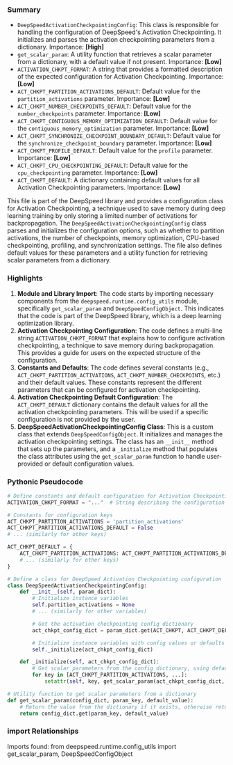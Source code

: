 

### Summary



* `DeepSpeedActivationCheckpointingConfig`: This class is responsible for handling the configuration of DeepSpeed's Activation Checkpointing. It initializes and parses the activation checkpointing parameters from a dictionary. Importance: **[High]**
* `get_scalar_param`: A utility function that retrieves a scalar parameter from a dictionary, with a default value if not present. Importance: **[Low]**
* `ACTIVATION_CHKPT_FORMAT`: A string that provides a formatted description of the expected configuration for Activation Checkpointing. Importance: **[Low]**
* `ACT_CHKPT_PARTITION_ACTIVATIONS_DEFAULT`: Default value for the `partition_activations` parameter. Importance: **[Low]**
* `ACT_CHKPT_NUMBER_CHECKPOINTS_DEFAULT`: Default value for the `number_checkpoints` parameter. Importance: **[Low]** 
* `ACT_CHKPT_CONTIGUOUS_MEMORY_OPTIMIZATION_DEFAULT`: Default value for the `contiguous_memory_optimization` parameter. Importance: **[Low]**
* `ACT_CHKPT_SYNCHRONIZE_CHECKPOINT_BOUNDARY_DEFAULT`: Default value for the `synchronize_checkpoint_boundary` parameter. Importance: **[Low]**
* `ACT_CHKPT_PROFILE_DEFAULT`: Default value for the `profile` parameter. Importance: **[Low]**
* `ACT_CHKPT_CPU_CHECKPOINTING_DEFAULT`: Default value for the `cpu_checkpointing` parameter. Importance: **[Low]**
* `ACT_CHKPT_DEFAULT`: A dictionary containing default values for all Activation Checkpointing parameters. Importance: **[Low]**

This file is part of the DeepSpeed library and provides a configuration class for Activation Checkpointing, a technique used to save memory during deep learning training by only storing a limited number of activations for backpropagation. The `DeepSpeedActivationCheckpointingConfig` class parses and initializes the configuration options, such as whether to partition activations, the number of checkpoints, memory optimization, CPU-based checkpointing, profiling, and synchronization settings. The file also defines default values for these parameters and a utility function for retrieving scalar parameters from a dictionary.

### Highlights



1. **Module and Library Import**: The code starts by importing necessary components from the `deepspeed.runtime.config_utils` module, specifically `get_scalar_param` and `DeepSpeedConfigObject`. This indicates that the code is part of the DeepSpeed library, which is a deep learning optimization library.
2. **Activation Checkpointing Configuration**: The code defines a multi-line string `ACTIVATION_CHKPT_FORMAT` that explains how to configure activation checkpointing, a technique to save memory during backpropagation. This provides a guide for users on the expected structure of the configuration.
3. **Constants and Defaults**: The code defines several constants (e.g., `ACT_CHKPT_PARTITION_ACTIVATIONS`, `ACT_CHKPT_NUMBER_CHECKPOINTS`, etc.) and their default values. These constants represent the different parameters that can be configured for activation checkpointing.
4. **Activation Checkpointing Default Configuration**: The `ACT_CHKPT_DEFAULT` dictionary contains the default values for all the activation checkpointing parameters. This will be used if a specific configuration is not provided by the user.
5. **DeepSpeedActivationCheckpointingConfig Class**: This is a custom class that extends `DeepSpeedConfigObject`. It initializes and manages the activation checkpointing settings. The class has an `__init__` method that sets up the parameters, and a `_initialize` method that populates the class attributes using the `get_scalar_param` function to handle user-provided or default configuration values.

### Pythonic Pseudocode

```python
# Define constants and default configuration for Activation Checkpointing
ACTIVATION_CHKPT_FORMAT = "..."  # String describing the configuration format

# Constants for configuration keys
ACT_CHKPT_PARTITION_ACTIVATIONS = 'partition_activations'
ACT_CHKPT_PARTITION_ACTIVATIONS_DEFAULT = False
# ... (similarly for other keys)

ACT_CHKPT_DEFAULT = {
    ACT_CHKPT_PARTITION_ACTIVATIONS: ACT_CHKPT_PARTITION_ACTIVATIONS_DEFAULT,
    # ... (similarly for other keys)
}

# Define a class for DeepSpeed Activation Checkpointing configuration
class DeepSpeedActivationCheckpointingConfig:
    def __init__(self, param_dict):
        # Initialize instance variables
        self.partition_activations = None
        # ... (similarly for other variables)

        # Get the activation checkpointing config dictionary
        act_chkpt_config_dict = param_dict.get(ACT_CHKPT, ACT_CHKPT_DEFAULT)

        # Initialize instance variables with config values or defaults
        self._initialize(act_chkpt_config_dict)

    def _initialize(self, act_chkpt_config_dict):
        # Get scalar parameters from the config dictionary, using defaults if not present
        for key in [ACT_CHKPT_PARTITION_ACTIVATIONS, ...]:
            setattr(self, key, get_scalar_param(act_chkpt_config_dict, key, getattr(self, key)))

# Utility function to get scalar parameters from a dictionary
def get_scalar_param(config_dict, param_key, default_value):
    # Return the value from the dictionary if it exists, otherwise return the default value
    return config_dict.get(param_key, default_value)
```


### import Relationships

Imports found:
from deepspeed.runtime.config_utils import get_scalar_param, DeepSpeedConfigObject